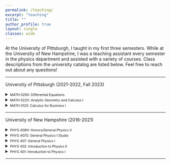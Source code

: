 ```yaml
---
permalink: /teaching/
excerpt: "teaching"
title: ""
author_profile: true
layout: single
classes: wide
---
```


At the University of Pittsburgh, I taught in my first three semesters. While at the University of New Hampshire, I was a teaching assistant every semester in the physics department and assisted with a variety of courses. Class descriptions from the university catalog are listed below. Feel free to reach out about any questions!

***

University of Pittsburgh (2021-2022, Fall 2023)


<details><summary><span style="font-size:0.75em;">MATH 0290: Differential Equations</span></summary>
<span style="font-size:0.75em;">
This course presents an introduction to the theory of differential equations from an applied perspective. Topics include linear and nonlinear ordinary differential equations, Laplace transform, and introduction to partial differential equations.</span>
</details>

<details><summary><span style="font-size:0.75em;">MATH 0220: Analytic Geometry and Calculus I</span></summary>
<span style="font-size:0.75em;">
This is the first of a sequence of three basic calculus courses. It covers the derivative and integral of functions of one variable and their applications.
</span>
</details>

<details><summary><span style="font-size:0.75em;">MATH 0125: Calculus for Business I</span></summary>
<span style="font-size:0.75em;">
This is the first half of a two course sequence (0125-0126). It will cover concepts such as limits, continuity, differentiation and integration. Maximization and minimization of functions will also be covered, with emphasis placed on applications in the social sciences, especially business and economics.
</span>
</details>

***

University of New Hampshire (2016-2021)


<details><summary><span style="font-size:0.75em;">PHYS 408H: Honors/General Physics II</span></summary>
<span style="font-size:0.75em;">
Introductory course emphasizing waves, sound, heat, electricity and magnetism. Recommended for students specializing in science and engineering. The honors version covers the same material as the traditional lecture course, but with three two-hour classes per week, most of which is spent working on activities in groups (rather than lecture). Students in the Honors section must be co-enrolled in MATH 426H so that strong connections can be made between math and physics. 408H students work in groups in every class meeting. Students in this version do not register for a recitation or lab, since these activities are integrated into the regular class meetings. Lab.
</span>
</details>


<details><summary><span style="font-size:0.75em;">PHYS 407S: General Physics I Studio</span></summary>
<span style="font-size:0.75em;">
Introductory course emphasizing motion, forces, energy, momentum, rotation, and oscillations. Recommended for the student specializing in science and engineering. The Studio version covers the same material as the traditional lecture course, but with three two-hour classes per week, most of which is spent working on activities in groups (rather than lecture). Students in this version do not register for a recitation or lab since these activities are integrated into the regular class meetings. Prereq: thorough knowledge of algebra, geometry, and trigonometry. Lab.
</span>
</details>

<details><summary><span style="font-size:0.75em;">PHYS 407: General Physics I</span></summary>
<span style="font-size:0.75em;">
Introductory course emphasizing motion, forces, energy, momentum, rotation, and oscillations. Recommended for the student specializing in science and engineering. This version is the traditional format with three lectures, one recitation (problem solving section), and one lab each week. Students in this version must also register for a particular recitation and lab. Prereq: thorough knowledge of algebra, geometry, and trigonometry. Lab.
</span>
</details>

<details><summary><span style="font-size:0.75em;">PHYS 402: Introduction to Physics II</span></summary>
<span style="font-size:0.75em;">
Broad survey of classical and modern physics. Designed to enable students to appreciate the role of physics in today's society and technology. Emphasizes the fundamental laws of nature on which all science is based, with some examples of interest to biologists. Knowledge of high school algebra, geometry, and trigonometry essential. Lab.
</span>
</details>

<details><summary><span style="font-size:0.75em;">PHYS 401: Introduction to Physics I</span></summary>
<span style="font-size:0.75em;">
Broad survey of classical and modern physics. Designed to enable students to appreciate the role of physics in today's society and technology. Emphasizes the fundamental laws of nature on which all science is based, with some examples of interest to biologists. Knowledge of high school algebra, geometry, and trigonometry essential. Lab.</span>
</details>


***
